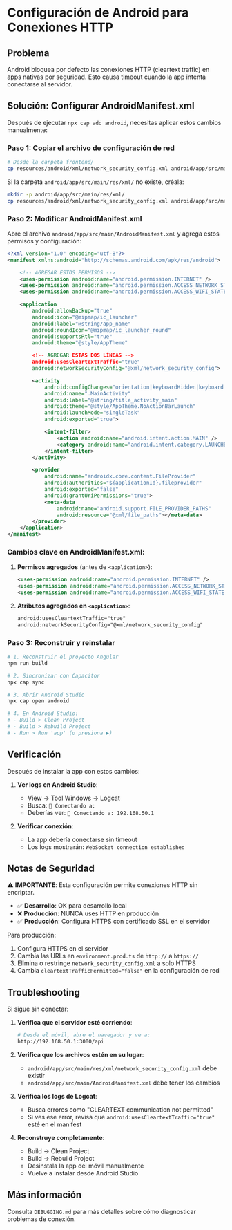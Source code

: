 # Configuración de Android para Conexiones HTTP

## Problema
Android bloquea por defecto las conexiones HTTP (cleartext traffic) en apps nativas por seguridad. Esto causa timeout cuando la app intenta conectarse al servidor.

## Solución: Configurar AndroidManifest.xml

Después de ejecutar `npx cap add android`, necesitas aplicar estos cambios manualmente:

### Paso 1: Copiar el archivo de configuración de red

```bash
# Desde la carpeta frontend/
cp resources/android/xml/network_security_config.xml android/app/src/main/res/xml/
```

Si la carpeta `android/app/src/main/res/xml/` no existe, créala:

```bash
mkdir -p android/app/src/main/res/xml/
cp resources/android/xml/network_security_config.xml android/app/src/main/res/xml/
```

### Paso 2: Modificar AndroidManifest.xml

Abre el archivo `android/app/src/main/AndroidManifest.xml` y agrega estos permisos y configuración:

```xml
<?xml version="1.0" encoding="utf-8"?>
<manifest xmlns:android="http://schemas.android.com/apk/res/android">

    <!-- AGREGAR ESTOS PERMISOS -->
    <uses-permission android:name="android.permission.INTERNET" />
    <uses-permission android:name="android.permission.ACCESS_NETWORK_STATE" />
    <uses-permission android:name="android.permission.ACCESS_WIFI_STATE" />

    <application
        android:allowBackup="true"
        android:icon="@mipmap/ic_launcher"
        android:label="@string/app_name"
        android:roundIcon="@mipmap/ic_launcher_round"
        android:supportsRtl="true"
        android:theme="@style/AppTheme"

        <!-- AGREGAR ESTAS DOS LÍNEAS -->
        android:usesCleartextTraffic="true"
        android:networkSecurityConfig="@xml/network_security_config">

        <activity
            android:configChanges="orientation|keyboardHidden|keyboard|screenSize|locale|smallestScreenSize|screenLayout|uiMode"
            android:name=".MainActivity"
            android:label="@string/title_activity_main"
            android:theme="@style/AppTheme.NoActionBarLaunch"
            android:launchMode="singleTask"
            android:exported="true">

            <intent-filter>
                <action android:name="android.intent.action.MAIN" />
                <category android:name="android.intent.category.LAUNCHER" />
            </intent-filter>
        </activity>

        <provider
            android:name="androidx.core.content.FileProvider"
            android:authorities="${applicationId}.fileprovider"
            android:exported="false"
            android:grantUriPermissions="true">
            <meta-data
                android:name="android.support.FILE_PROVIDER_PATHS"
                android:resource="@xml/file_paths"></meta-data>
        </provider>
    </application>
</manifest>
```

### Cambios clave en AndroidManifest.xml:

1. **Permisos agregados** (antes de `<application>`):
   ```xml
   <uses-permission android:name="android.permission.INTERNET" />
   <uses-permission android:name="android.permission.ACCESS_NETWORK_STATE" />
   <uses-permission android:name="android.permission.ACCESS_WIFI_STATE" />
   ```

2. **Atributos agregados en `<application>`**:
   ```xml
   android:usesCleartextTraffic="true"
   android:networkSecurityConfig="@xml/network_security_config"
   ```

### Paso 3: Reconstruir y reinstalar

```bash
# 1. Reconstruir el proyecto Angular
npm run build

# 2. Sincronizar con Capacitor
npx cap sync

# 3. Abrir Android Studio
npx cap open android

# 4. En Android Studio:
# - Build > Clean Project
# - Build > Rebuild Project
# - Run > Run 'app' (o presiona ▶️)
```

## Verificación

Después de instalar la app con estos cambios:

1. **Ver logs en Android Studio**:
   - View → Tool Windows → Logcat
   - Busca: `🔗 Conectando a:`
   - Deberías ver: `🔗 Conectando a: 192.168.50.1`

2. **Verificar conexión**:
   - La app debería conectarse sin timeout
   - Los logs mostrarán: `WebSocket connection established`

## Notas de Seguridad

⚠️ **IMPORTANTE**: Esta configuración permite conexiones HTTP sin encriptar.

- ✅ **Desarrollo**: OK para desarrollo local
- ❌ **Producción**: NUNCA uses HTTP en producción
- ✅ **Producción**: Configura HTTPS con certificado SSL en el servidor

Para producción:
1. Configura HTTPS en el servidor
2. Cambia las URLs en `environment.prod.ts` de `http://` a `https://`
3. Elimina o restringe `network_security_config.xml` a solo HTTPS
4. Cambia `cleartextTrafficPermitted="false"` en la configuración de red

## Troubleshooting

Si sigue sin conectar:

1. **Verifica que el servidor esté corriendo**:
   ```bash
   # Desde el móvil, abre el navegador y ve a:
   http://192.168.50.1:3000/api
   ```

2. **Verifica que los archivos estén en su lugar**:
   - `android/app/src/main/res/xml/network_security_config.xml` debe existir
   - `android/app/src/main/AndroidManifest.xml` debe tener los cambios

3. **Verifica los logs de Logcat**:
   - Busca errores como "CLEARTEXT communication not permitted"
   - Si ves ese error, revisa que `android:usesCleartextTraffic="true"` esté en el manifest

4. **Reconstruye completamente**:
   - Build → Clean Project
   - Build → Rebuild Project
   - Desinstala la app del móvil manualmente
   - Vuelve a instalar desde Android Studio

## Más información

Consulta `DEBUGGING.md` para más detalles sobre cómo diagnosticar problemas de conexión.
